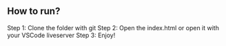 ## How to run?

Step 1: Clone the folder with git
Step 2: Open the index.html or open it with your VSCode liveserver
Step 3: Enjoy!
